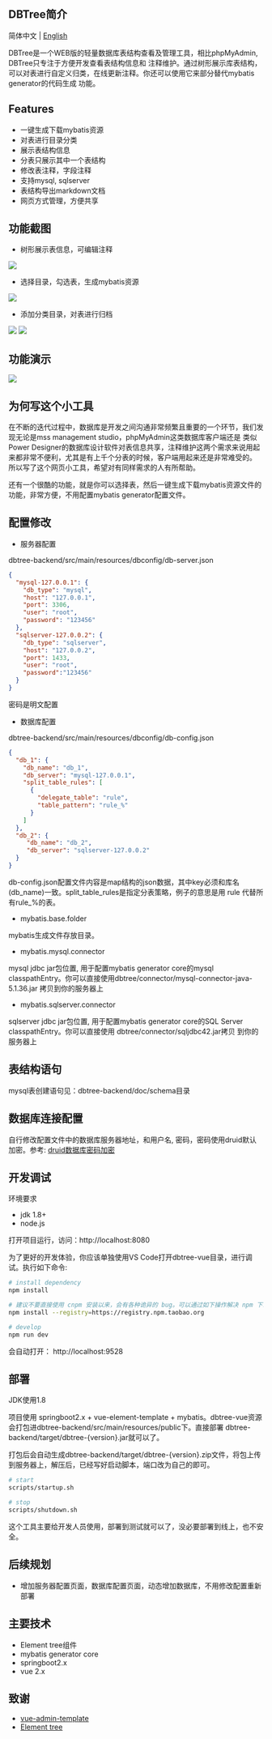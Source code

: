 ## DBTree简介

简体中文 | [English](./README-EN.md)

DBTree是一个WEB版的轻量数据库表结构查看及管理工具，相比phpMyAdmin, DBTree只专注于方便开发查看表结构信息和
注释维护。通过树形展示库表结构，可以对表进行自定义归类，在线更新注释。你还可以使用它来部分替代mybatis generator的代码生成
功能。

## Features

* 一键生成下载mybatis资源
* 对表进行目录分类
* 展示表结构信息
* 分表只展示其中一个表结构
* 修改表注释，字段注释
* 支持mysql, sqlserver
* 表结构导出markdown文档
* 网页方式管理，方便共享

## 功能截图

* 树形展示表信息，可编辑注释

<img src="./demoimg/table.png" />

* 选择目录，勾选表，生成mybatis资源

<img src="./demoimg/mybatis.png" />

* 添加分类目录，对表进行归档

<img src="./demoimg/addfolder.png" />

<img src="./demoimg/archive.png" />

## 功能演示

<img src="./dbtree_demo.gif" />

## 为何写这个小工具

在不断的迭代过程中，数据库是开发之间沟通非常频繁且重要的一个环节，我们发现无论是mss management studio，phpMyAdmin这类数据库客户端还是
类似Power Designer的数据库设计软件对表信息共享，注释维护这两个需求来说用起来都非常不便利，尤其是有上千个分表的时候，客户端用起来还是非常难受的。
所以写了这个网页小工具，希望对有同样需求的人有所帮助。  

还有一个很酷的功能，就是你可以选择表，然后一键生成下载mybatis资源文件的功能，非常方便，不用配置mybatis generator配置文件。

## 配置修改

* 服务器配置

dbtree-backend/src/main/resources/dbconfig/db-server.json
```json
{
  "mysql-127.0.0.1": {
    "db_type": "mysql",
    "host": "127.0.0.1",
    "port": 3306,
    "user": "root",
    "password": "123456"
  },
  "sqlserver-127.0.0.2": {
    "db_type": "sqlserver",
    "host": "127.0.0.2",
    "port": 1433,
    "user": "root",
    "password":"123456"
  }
}
```
密码是明文配置

* 数据库配置

dbtree-backend/src/main/resources/dbconfig/db-config.json
```json
{
  "db_1": {
    "db_name": "db_1",
    "db_server": "mysql-127.0.0.1",
    "split_table_rules": [
      {
        "delegate_table": "rule",
        "table_pattern": "rule_%"
      }
    ]
  },
  "db_2": {
     "db_name": "db_2",
     "db_server": "sqlserver-127.0.0.2"
  }
}
```
db-config.json配置文件内容是map结构的json数据，其中key必须和库名(db_name)一致。split_table_rules是指定分表策略，例子的意思是用 rule 代替所有rule_%的表。

* mybatis.base.folder

mybatis生成文件存放目录。

* mybatis.mysql.connector

mysql jdbc jar包位置, 用于配置mybatis generator core的mysql classpathEntry。你可以直接使用dbtree/connector/mysql-connector-java-5.1.36.jar
拷贝到你的服务器上

* mybatis.sqlserver.connector

sqlserver jdbc jar包位置, 用于配置mybatis generator core的SQL Server classpathEntry。你可以直接使用 dbtree/connector/sqljdbc42.jar拷贝
到你的服务器上

## 表结构语句

mysql表创建语句见：dbtree-backend/doc/schema目录

## 数据库连接配置

自行修改配置文件中的数据库服务器地址，和用户名, 密码，密码使用druid默认加密。参考: [druid数据库密码加密](https://github.com/alibaba/druid/wiki/%E4%BD%BF%E7%94%A8ConfigFilter)

## 开发调试

环境要求
* jdk 1.8+
* node.js

打开项目运行，访问：http://localhost:8080 

为了更好的开发体验，你应该单独使用VS Code打开dbtree-vue目录，进行调试。执行如下命令:

```bash
# install dependency
npm install

# 建议不要直接使用 cnpm 安装以来，会有各种诡异的 bug。可以通过如下操作解决 npm 下载速度慢的问题
npm install --registry=https://registry.npm.taobao.org

# develop
npm run dev
```

会自动打开： http://localhost:9528

## 部署

JDK使用1.8

项目使用 springboot2.x + vue-element-template + mybatis。dbtree-vue资源会打包进dbtree-backend/src/main/resources/public下。直接部署
dbtree-backend/target/dbtree-{version}.jar就可以了。  

打包后会自动生成dbtree-backend/target/dbtree-{version}.zip文件，将包上传到服务器上，解压后，已经写好启动脚本，端口改为自己的即可。

```bash
# start
scripts/startup.sh

# stop
scripts/shutdown.sh

```

这个工具主要给开发人员使用，部署到测试就可以了，没必要部署到线上，也不安全。

## 后续规划

* 增加服务器配置页面，数据库配置页面，动态增加数据库，不用修改配置重新部署

## 主要技术

* Element tree组件
* mybatis generator core
* springboot2.x
* vue 2.x

## 致谢

- [vue-admin-template](https://github.com/PanJiaChen/vue-admin-template)
- [Element tree](https://element.eleme.io/#/zh-CN/component/tree)


